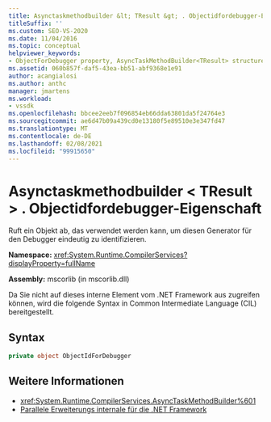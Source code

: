 ```yaml
---
title: Asynctaskmethodbuilder &lt; TResult &gt; . Objectidfordebugger-Eigenschaft
titleSuffix: ''
ms.custom: SEO-VS-2020
ms.date: 11/04/2016
ms.topic: conceptual
helpviewer_keywords:
- ObjectForDebugger property, AsyncTaskMethodBuilder<TResult> structure [.NET Framework debug engines]
ms.assetid: 060b857f-daf5-43ea-bb51-abf9368e1e91
author: acangialosi
ms.author: anthc
manager: jmartens
ms.workload:
- vssdk
ms.openlocfilehash: bbcee2eeb7f096854eb66dda63801da5f24764e3
ms.sourcegitcommit: ae6d47b09a439cd0e13180f5e89510e3e347fd47
ms.translationtype: MT
ms.contentlocale: de-DE
ms.lasthandoff: 02/08/2021
ms.locfileid: "99915650"
---
```

# <a name="asynctaskmethodbuilderlttresultgtobjectidfordebugger-property"></a>Asynctaskmethodbuilder &lt; TResult &gt; . Objectidfordebugger-Eigenschaft
Ruft ein Objekt ab, das verwendet werden kann, um diesen Generator für den Debugger eindeutig zu identifizieren.

 **Namespace:** <xref:System.Runtime.CompilerServices?displayProperty=fullName>

 **Assembly:** mscorlib (in mscorlib.dll)

 Da Sie nicht auf dieses interne Element vom .NET Framework aus zugreifen können, wird die folgende Syntax in Common Intermediate Language (CIL) bereitgestellt.

## <a name="syntax"></a>Syntax

```csharp
private object ObjectIdForDebugger
```

## <a name="see-also"></a>Weitere Informationen
- <xref:System.Runtime.CompilerServices.AsyncTaskMethodBuilder%601>
- [Parallele Erweiterungs internale für die .NET Framework](../../extensibility/debugger/parallel-extension-internals-for-the-dotnet-framework.md)
